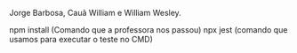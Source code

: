Jorge Barbosa, Cauã William e William Wesley.


npm install (Comando que a professora nos passou)
npx jest (comando que usamos para executar o teste no CMD)

